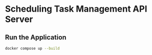 # Scheduling Task Management API Server

## Run the Application

```bash
docker compose up --build
```
